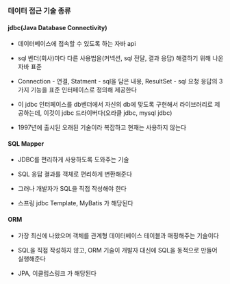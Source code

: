 ### 데이터 접근 기술 종류

#### jdbc(Java Database Connectivity)

* 데이터베이스에 접속할 수 있도록 하는 자바 api

* sql 벤더(회사)마다 다른 사용법을(커넥션, sql 전달, 결과 응답) 해결하기 위해 나온 자바 표준 

* Connection - 연결, Statment - sql을 담은 내용, ResultSet - sql 요청 응답의 3가지 기능을 표준 인터페이스로 정의해 제공한다

* 이 jdbc 인터페이스를 db벤더에서 자신의 db에 맞도록 구현해서 라이브러리로 제공하는데, 이것이 jdbc 드라이버다(오라클 jdbc, mysql jdbc)

* 1997년에 출시된 오래된 기술이라 복잡하고 현재는 사용하지 않는다


#### SQL Mapper

* JDBC를 편리하게 사용하도록 도와주는 기술

* SQL 응답 결과를 객체로 편리하게 변환해준다

* 그러나 개발자가 SQL을 직접 작성해야 한다

* 스프링 jdbc Template, MyBatis 가 해당된다


#### ORM

* 가장 최신에 나왔으며 객체를 관계형 데이터베이스 테이블과 매핑해주는 기술이다

* SQL을 직접 작성하지 않고, ORM 기술이 개발자 대신에 SQL을 동적으로 만들어 실행해준다

* JPA, 이클립스링크 가 해당된다
